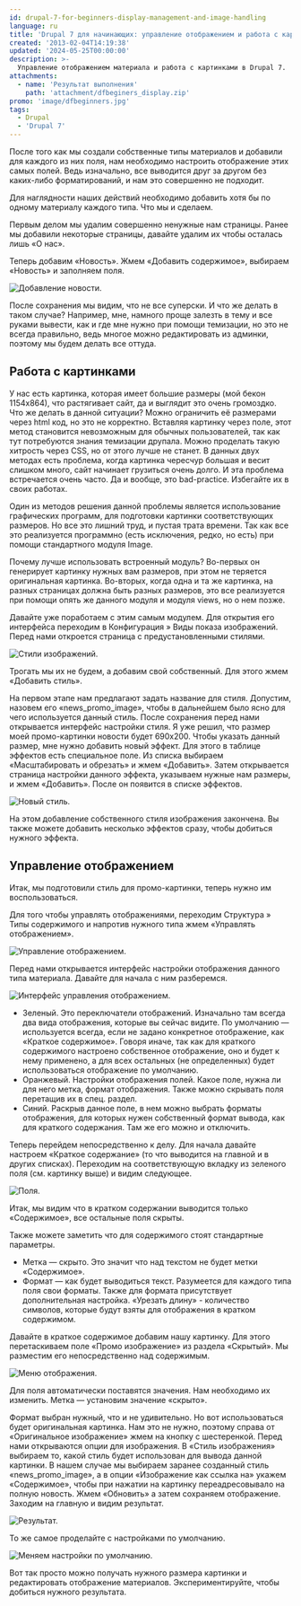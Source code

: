 ```yaml
---
id: drupal-7-for-beginners-display-management-and-image-handling
language: ru
title: 'Drupal 7 для начинающих: управление отображением и работа с картинками'
created: '2013-02-04T14:19:38'
updated: '2024-05-25T00:00:00'
description: >-
  Управление отображением материала и работа с картинками в Drupal 7.
attachments:
  - name: 'Результат выполнения'
    path: 'attachment/dfbeginers_display.zip'
promo: 'image/dfbeginners.jpg'
tags:
  - Drupal
  - 'Drupal 7'
---
```


После того как мы создали собственные типы материалов и добавили для каждого из
них поля, нам необходимо настроить отображение этих самых полей. Ведь
изначально, все выводится друг за другом без каких-либо форматирований, и нам
это совершенно не подходит.

Для наглядности наших действий необходимо добавить хотя бы по одному материалу
каждого типа. Что мы и сделаем.

Первым делом мы удалим совершенно ненужные нам страницы. Ранее мы добавили
некоторые страницы, давайте удалим их чтобы осталась лишь «О нас».

Теперь добавим «Новость». Жмем «Добавить содержимое», выбираем «Новость» и
заполняем поля.

![Добавление новости.](image/1.png)

После сохранения мы видим, что не все суперски. И что же делать в таком случае?
Например, мне, намного проще залезть в тему и все руками вывести, как и где мне
нужно при помощи темизации, но это не всегда правильно, ведь многое можно
редактировать из админки, поэтому мы будем делать все оттуда.

## Работа с картинками

У нас есть картинка, которая имеет большие размеры (мой бекон 1154х864), что
растягивает сайт, да и выглядит это очень громоздко. Что же делать в данной
ситуации? Можно ограничить её размерами через html код, но это не корректно.
Вставляя картинку через поле, этот метод становится невозможным для обычных
пользователей, так как тут потребуются знания темизации друпала. Можно проделать
такую хитрость через CSS, но от этого лучше не станет. В данных двух методах
есть проблема, когда картинка чересчур большая и весит слишком много, сайт
начинает грузиться очень долго. И эта проблема встречается очень часто. Да и
вообще, это bad-practice. Избегайте их в своих работах.

Один из методов решения данной проблемы является использование графических
программ, для подготовки картинки соответствующих размеров. Но все это лишний
труд, и пустая трата времени. Так как все это реализуется программно (есть
исключения, редко, но есть) при помощи стандартного модуля Image.

Почему лучше использовать встроенный модуль? Во-первых он генерирует картинку
нужных вам размеров, при этом не теряется оригинальная картинка. Во-вторых,
когда одна и та же картинка, на разных страницах должна быть разных размеров,
это все реализуется при помощи опять же данного модуля и модуля views, но о нем
позже.

Давайте уже поработаем с этим самым модулем. Для открытия его интерфейса
переходим в Конфигурация » Виды показа изображений. Перед нами откроется
страница с предустановленными стилями.

![Стили изображений.](image/2.png)

Трогать мы их не будем, а добавим свой собственный. Для этого жмем «Добавить
стиль».

На первом этапе нам предлагают задать название для стиля. Допустим, назовем его
«news_promo_image», чтобы в дальнейшем было ясно для чего используется данный
стиль. После сохранения перед нами открывается интерфейс настройки стиля. Я уже
решил, что размер моей промо-картинки новости будет 690х200. Чтобы указать
данный размер, мне нужно добавить новый эффект. Для этого в таблице эффектов
есть специальное поле. Из списка выбираем «Масштабировать и обрезать» и жмем
«Добавить». Затем открывается страница настройки данного эффекта, указываем
нужные нам размеры, и жмем «Добавить». После он появится в списке эффектов.

![Новый стиль.](image/3.png)

На этом добавление собственного стиля изображения закончена. Вы также можете
добавить несколько эффектов сразу, чтобы добиться нужного эффекта.

## Управление отображением

Итак, мы подготовили стиль для промо-картинки, теперь нужно им воспользоваться.

Для того чтобы управлять отображениями, переходим Структура » Типы содержимого и
напротив нужного типа жмем «Управлять отображением».

![Управление отображением.](image/4.png)

Перед нами открывается интерфейс настройки отображения данного типа материала.
Давайте для начала с ним разберемся.

![Интерфейс управления отображением.](image/5.png)

- Зеленый. Это переключатели отображений. Изначально там всегда два вида
  отображения, которые вы сейчас видите. По умолчанию — используется всегда,
  если не задано конкретное отображение, как «Краткое содержимое». Говоря иначе,
  так как для краткого содержимого настроено собственное отображение, оно и
  будет к нему применено, а для всех остальных (не определенных) будет
  использоваться отображение по умолчанию.
- Оранжевый. Настройки отображения полей. Какое поле, нужна ли для него метка,
  формат отображения. Также можно скрывать поля перетащив их в спец. раздел.
- Синий. Раскрыв данное поле, в нем можно выбрать форматы отображения, для
  которых нужен собственный формат вывода, как для краткого содержания. Там же
  его можно и отключить.

Теперь перейдем непосредственно к делу. Для начала давайте настроем «Краткое
содержание» (то что выводится на главной и в других списках). Переходим на
соответствующую вкладку из зеленого поля (см. картинку выше) и видим следующее.

![Поля.](image/6.png)

Итак, мы видим что в кратком содержании выводится только «Содержимое», все
остальные поля скрыты.

Также можете заметить что для содержимого стоят стандартные параметры.

- Метка — скрыто. Это значит что над текстом не будет метки «Содержимое».
- Формат — как будет выводиться текст. Разумеется для каждого типа поля свои
  форматы. Также для формата присутствует дополнительная настройка. «Урезать
  длину» - количество символов, которые будут взяты для отображения в кратком
  содержимом.

Давайте в краткое содержимое добавим нашу картинку. Для этого перетаскиваем поле
«Промо изображение» из раздела «Скрытый». Мы разместим его непосредственно над
содержимым.

![Меню отображения.](image/7.png)

Для поля автоматически поставятся значения. Нам необходимо их изменить. Метка —
установим значение «скрыто».

Формат выбран нужный, что и не удивительно. Но вот использоваться будет
оригинальная картинка. Нам это не нужно, поэтому справа от «Оригинальное
изображение» жмем на кнопку с шестеренкой. Перед нами открываются опции для
изображения. В «Стиль изображения» выбираем то, какой стиль будет использован
для вывода данной картинки. В нашем случае мы выбираем заранее созданный стиль
«news_promo_image», а в опции «Изображение как ссылка на» укажем «Содержимое»,
чтобы при нажатии на картинку переадресовывало на полную новость. Жмем
«Обновить» а затем сохраняем отображение. Заходим на главную и видим результат.

![Результат.](image/8.png)

То же самое проделайте с настройками по умолчанию.

![Меняем настройки по умолчанию.](image/9.png)

Вот так просто можно получать нужного размера картинки и редактировать
отображение материалов. Экспериментируйте, чтобы добиться нужного результата.
